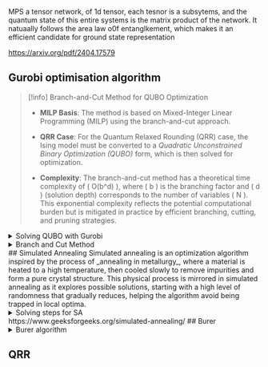
MPS a tensor network, of 1d tensor, each tesnor is a subsytems, and the quantum state of this entire systems is the matrix product of the network.
It natuaally follows the area law o0f entanglkement, which makes it an efficient candidate for ground state representation

https://arxiv.org/pdf/2404.17579
## Gurobi optimisation algorithm

> [!info] Branch-and-Cut Method for QUBO Optimization
> - **MILP Basis**: The method is based on Mixed-Integer Linear Programming (MILP) using the branch-and-cut approach.
> 
> - **QRR Case**: For the Quantum Relaxed Rounding (QRR) case, the Ising model must be converted to a *Quadratic Unconstrained Binary Optimization (QUBO)* form, which is then solved for optimization.
> 
> - **Complexity**: The branch-and-cut method has a theoretical time complexity of \( O(b^d) \), where \( b \) is the branching factor and \( d \) (solution depth) corresponds to the number of variables \( N \). This exponential complexity reflects the potential computational burden but is mitigated in practice by efficient branching, cutting, and pruning strategies.


<details close> 
	<summary>Solving QUBO with Gurobi</summary> 
	<p>1. Presolve Phase (presolve phase to reduce complexity, removing redundant variables and constraints)</p> 
	<p>2. For nonconvex QUBO problems, Gurobi reformulates them into a <em>bilinear form</em> by introducing auxiliary variables. This reformulation allows the QUBO problem to be tackled using methods that support bilinear forms, enabling the branch-and-cut approach for nonconvex objectives.</p>
	 <p>3. Branch and Cut Method</p> 
	 <p>4. Termination: Gurobi concludes the optimization process once all nodes have either been explored or pruned, resulting in an optimal or near-optimal solution to the QUBO problem.</p> 
</details>

<details closed>
  <summary>Branch and Cut Method</summary>
  Used for solving mixed linear programming. Combines branch and bound + cutting planes.
  **Branch and Bound algorithm**
  
  https://www.baeldung.com/cs/branch-and-bound
  https://www.baeldung.com/cs/branch-and-bound

**cutting planes**

  At each node, the algorithm may add new _cutting planes_ to refine the feasible region further. Cutting planes are linear inequalities that eliminate portions of the feasible region that don’t contain integer solutions, while preserving feasible integer solutions.
  
</details>
## Simulated Annealing
Simulated annealing is an optimization algorithm inspired by the process of _annealing in metallurgy_, where a material is heated to a high temperature, then cooled slowly to remove impurities and form a pure crystal structure. This physical process is mirrored in simulated annealing as it explores possible solutions, starting with a high level of randomness that gradually reduces, helping the algorithm avoid being trapped in local optima.
<details closed>
  <summary>Solving steps for SA</summary>
  1. Setup starting and final minimal temperatures (usually 1 and 10^-4 respectively)
  2. Set alpha temperature reduction rate.
  3. Start with an intial random solution.
  4. Core optimisatiom routine (while temperature > min_temp)
	  1. Find and evaluate neigbouring solutions  (achieved by slightly modifying (perturbing) the current solution)
	  2. If f(n) better than f(c) accept f(n). else if f(c) is better than f(n) Accept the neighbouring solution with probabilty,  $e^{{f(c) - f(n)}/{T}}$
	    This probability formula allows worse solutions to be accepted early in the process when temperature is high, helping the algorithm explore broadly and avoid getting trapped in local minima. As the temperature decreases, the likelihood of accepting worse solutions also decreases, refining the search toward the global optimum.	  
</details>
https://www.geeksforgeeks.org/simulated-annealing/
## Burer
<details closed>
	<summary>Burer algorithm</summary>
	- Start with an SDP problem, where the goal is to minimize an objective function subject to constraints on a symmetric, positive semidefinite matrix X (i.e., X⪰0X \succeq 0X⪰0).
	- To reduce computational complexity, the algorithm factors the large matrix X into the product of two smaller matrices: X=YY^T, where Y is an n×kn \times kn×k matrix, and k is smaller than n.
	- This low-rank factorization implicitly ensures that X remains positive semidefinite without having to enforce it explicitly.
	-  Apply gradient-based optimization methods (such as gradient descent) to find the optimal Y that minimizes the objective.
	- The algorithm iteratively updates Y based on the gradient of the objective function with respect to Y.
</details>

## QRR